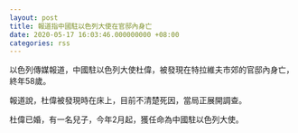 ```yaml
---
layout: post
title: 報道指中國駐以色列大使在官邸內身亡
date: 2020-05-17 16:03:46.000000000 +08:00
categories: rss
---
```


以色列傳媒報道，中國駐以色列大使杜偉，被發現在特拉維夫市郊的官邸內身亡，終年58歲。

報道說，杜偉被發現時在床上，目前不清楚死因，當局正展開調查。

杜偉已婚，有一名兒子，今年2月起，獲任命為中國駐以色列大使。
